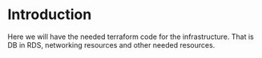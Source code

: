 # Introduction
Here we will have the needed terraform code for the infrastructure. That is DB in RDS, networking resources and other needed resources.


